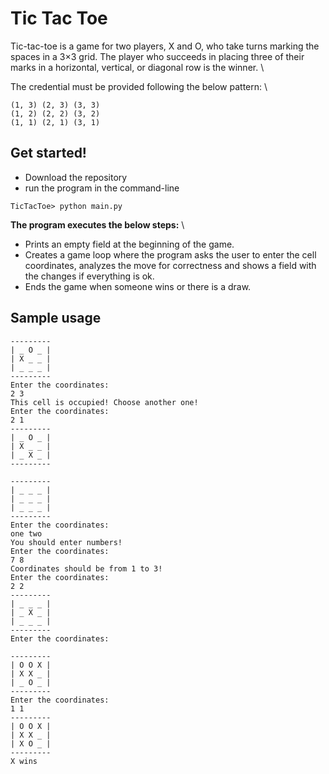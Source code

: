 # Tic Tac Toe
Tic-tac-toe is a game for two players, X and O, who take turns marking the spaces in a 3×3 grid. The player who succeeds in placing three of their marks in a horizontal, vertical, or diagonal row is the winner. \

The credential must be provided following the below pattern: \
```
(1, 3) (2, 3) (3, 3)
(1, 2) (2, 2) (3, 2)
(1, 1) (2, 1) (3, 1)
```
## Get started!
- Download the repository 
- run the program in the command-line
```
TicTacToe> python main.py
```
**The program executes the below steps:** \

- Prints an empty field at the beginning of the game.
- Creates a game loop where the program asks the user to enter the cell coordinates, analyzes the move for correctness and shows a field with the changes if everything is ok.
- Ends the game when someone wins or there is a draw.

## Sample usage
```
---------
| _ O _ |
| X _ _ |
| _ _ _ |
---------
Enter the coordinates:
2 3
This cell is occupied! Choose another one!
Enter the coordinates:
2 1
---------
| _ O _ |
| X _ _ |
| _ X _ |
---------
```
```
---------
| _ _ _ |
| _ _ _ |
| _ _ _ |
---------
Enter the coordinates:
one two
You should enter numbers!
Enter the coordinates:
7 8
Coordinates should be from 1 to 3!
Enter the coordinates:
2 2
---------
| _ _ _ |
| _ X _ |
| _ _ _ |
---------
Enter the coordinates:
```
```
---------
| O O X |
| X X _ |
| _ O _ |
---------
Enter the coordinates:
1 1
---------
| O O X |
| X X _ |
| X O _ |
---------
X wins
```
